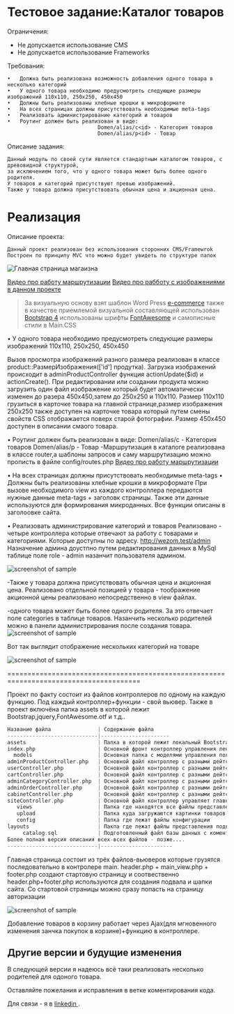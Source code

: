Тестовое задание:Каталог товаров
=============================


Ограничения:
- Не допускается использование CMS
- Не допускается использование Frameworks

Требования:

    •	Должна быть реализована возможность добавления одного товара в несколько категорий
    •	У одного товара необходимо предусмотреть следующие размеры изображений 110х110, 250х250, 450х450
    •	Должны быть реализованы хлебные крошки в микроформате
    •	На всех страницах должны присутствовать необходимые meta-tags
    •	Реализовать администрирование категорий и товаров
    •	Роутинг должен быть реализован в виде:
                                 Domen/alias/c<id> - Категория товаров
                                 Domen/alias/p<id> - Товар
    


Описание задания:

    Данный модуль по своей сути является стандартным каталогом товаров, с древовидной структурой,
    за исключением того, что у одного товара может быть более одного родителя.
    У товаров и категорий присутствуют превью изображений.
    Также у товара должна присутствовать обычная цена и акционная цена.



Реализация
=================================

Описание проекта:

    Данный проект реализован без использования сторонних CMS/Framewrok
    Построен по принципу MVC что можно будет увидеть по структуре папок


![Главная страница магаизна](https://screenshots.firefoxusercontent.com/images/ec1a2b6f-7bb2-414a-abea-64fbb3f3ef85.png)

   [Видео про работу маршрутизации](https://youtu.be/AVpCHPMhmsA)
   [Видео про рабботу с изображениями в данном проекте](https://www.youtube.com/watch?v=X6BpvPH0Z6Y)

> За визуальную основу взят шаблон Word Press [e-commerce](https://wordpress.org/themes/e-commerce/)
  также в качестве приемлемой визуальной составляющей использован  [Bootstrap 4](http://getbootstrap.com/) использованы шрифты [FontAwesome](http://fontawesome.io/) и самописные стили в Main.CSS



•	У одного товара необходимо предусмотреть следующие размеры изображений 110х110, 250х250, 450х450

   Вызов просмотра изображений разного размера реализован в классе product::РазмерИзображения(['id'] продутка).
Загрузка изображений происходит в adminProductController функция actionUpdate($id) и actionCreate().
При редактировании или создании продукта можно загрузить один файл изображение который будет автоматически изменен до разера
450х450,затем до 250х250 и 110х110.
Размер 110х110 грузиться в карточке товара на главной странице,размер изображения 250х250 также доступен на карточке товара который
путем смены свойств CSS отображается поверх старой фотографии.
Размер 450х450 доступен в описании смаого товара.

•	Роутинг должен быть реализован в виде:
    Domen/alias/c<id> - Категория товаров
    Domen/alias/p<id> - Товар
    -Маршрутизация в каталоге реализована в классе router,а шаблоны запросов и саму маршрутизацию можно прописть в файле config/routes.php
   [Видео про работу маршрутизации](https://youtu.be/AVpCHPMhmsA)

•	На всех страницах должны присутствовать необходимые meta-tags
•	Должны быть реализованы хлебные крошки в микроформате
    При вызове необходимого view из каждого контроллера передаются нужные данные meta-tags + заголовк страницы.
Также эти данные используются для формирования микроданных.
Все функции описаны в заголоовке сайта.

 

•	Реализовать администрирование категорий и товаров
    Реализовано - четыре контроллера которые отвечают за работу с товарами и категориями.
Которые доступны по адресу.
http://wezom.test/admin
Назначение админа доустпно путем редактирования данных в MySql таблице поле role - admin назанчит пользователя админом.



![screenshot of sample](https://screenshots.firefoxusercontent.com/images/7a9dda93-b224-497a-8786-1aff93daa033.png)

-Также у товара должна присутствовать обычная цена и акционная цена.
    Реализовано отдельной позицией у товара - тоображение акционной цены реализовано непосредственно в view файлах.




-одного товара может быть более одного родителя.
    За это отвечает поле categories в таблице товаров.
    Назанчить несколько родителей можно в панели администрирования после создания товара.
![screenshot of sample](https://screenshots.firefoxusercontent.com/images/d0667b7e-a206-41ae-bcd4-edf7743aa3c8.png)

Вот так выглядит отображение нескольких категорий на товаре 

![screenshot of sample](https://screenshots.firefoxusercontent.com/images/d0038a9c-7da9-4ed2-b260-364aecfe1e6b.png)




=======================================================================================

Проект по факту состоит из файлов контроллеров по одному на каждую функцию.
Под каждый контроллер+функции - свой вьювер.
Также в проект включёна папка assets в которой лежит Bootstrap,jquery,FontAwesome.otf и т.д..



```php
Название файла               | Содержание файла
-----------------------------|----------------------
assets                       | Папка в которой лежит локальный Bootstrap,datatables,jquery,стили,шрифты
index.php                    | Основной фронт контроллер управления лендингом главной страницы
  models                     | Основная папка с моделями управления пользователями/товарами/заказами и т.д.
adminProductController.php   | Основной файл контроллер с разными дейтсвиями ,основная функция - работа с базой данных товаров
userController.php           | Основной файл контроллер с разными дейтсвиями ,основная функция - проверка пользователей.
cartController.php           | Основной файл контроллер с разными дейтсвиями ,основная функция - редактирование товаров в таблице,а также их добавление.
adminCategoryController.php  | Основной файл контроллер с разными дейтсвиями ,основная функция - редактирование категорий товаров.
adminOrderController.php     | Основной файл контроллер с разными дейтсвиями ,основная функция - редактирование заказов.
cabinetController.php        | Основной файл контроллер с разными дейтсвиями ,основная функция - редактирование товаров в таблице,а также их добавление.
siteController.php           | Основной файл контроллер управляет главной страницей.
   views                     | Папка где находятся все файлы представления для ввода даных из контроллеров
   upload                    | Папка куда загружаются картинки товаров.
   config                    | Папка где лежат файлы конфигурации
layouts                      | Пакпа где лежат файлы представления подвала сайта и шапки сайта
     catalog.sql             | Подготовленный файл базы данных c коментариями каждого поля
Более полная версия описания всех-всех файлов - позже....     
-----------------------------|-----------------------
```



Главная страница состоит из трёх файлов-вьюверов которые грузятся последовательно в контролере main.
header.php + main_view.php + footer.php создают стартовую страницу и соотвественно header.php+footer.php используются для создания 
подвала и шапки сайта. Со стартовой страницы можно сразу попасть на страницу авторизации

![screenshot of sample](https://screenshots.firefoxusercontent.com/images/81cff912-21bd-4edf-a739-cbef9da78b36.png)

Добавление товаров в корзину работает через Ajax(для мгновенного изменения занчка покупок в корзине)+функцию в контроллере.

Другие версии и будущие изменения
-----------

В следующей версии  я надеюсь всё таки реализовать несколько родителей для одоного товара.


Оставляйте пожелания и исправления в ветке коментирования кода.

Для связи - я в [linkedin ](https://www.linkedin.com/in/сергей-обухов-703426140/).
 

